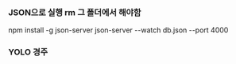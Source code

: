
### JSON으로 실행 rm 그 폴더에서 해야함
npm install -g json-server
json-server --watch db.json --port 4000 

### YOLO 경주
